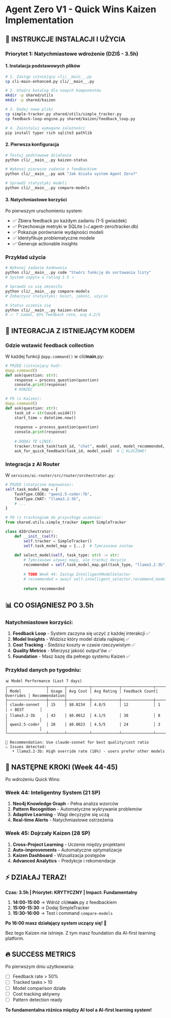 # Agent Zero V1 - Quick Wins Kaizen Implementation

## 🎯 INSTRUKCJE INSTALACJI I UŻYCIA

### Priorytet 1: Natychmiastowe wdrożenie (DZIŚ - 3.5h)

#### 1. Instalacja podstawowych plików

```bash
# 1. Zastąp istniejący cli/__main__.py
cp cli-main-enhanced.py cli/__main__.py

# 2. Utwórz katalog dla nowych komponentów
mkdir -p shared/utils
mkdir -p shared/kaizen

# 3. Dodaj nowe pliki
cp simple-tracker.py shared/utils/simple_tracker.py
cp feedback-loop-engine.py shared/kaizen/feedback_loop.py

# 4. Zainstaluj wymagane zależności
pip install typer rich sqlite3 pathlib
```

#### 2. Pierwsza konfiguracja

```bash
# Testuj podstawowe działanie
python cli/__main__.py kaizen-status

# Wykonaj pierwsze zadanie z feedbackiem
python cli/__main__.py ask "Jak działa system Agent Zero?"

# Sprawdź statystyki modeli
python cli/__main__.py compare-models
```

#### 3. Natychmiastowe korzyści

Po pierwszym uruchomieniu system:
- ✅ Zbiera feedback po każdym zadaniu (1-5 gwiazdek)
- ✅ Przechowuje metryki w SQLite (~/.agent-zero/tracker.db)
- ✅ Pokazuje porównanie wydajności modeli
- ✅ Identyfikuje problematyczne modele
- ✅ Generuje actionable insights

### Przykład użycia

```bash
# Wykonaj zadanie kodowania
python cli/__main__.py code "Stwórz funkcję do sortowania listy"
# System zapyta o rating 1-5 ⭐

# Sprawdź co się zmieniło
python cli/__main__.py compare-models
# Zobaczysz statystyki: koszt, jakość, użycie

# Status uczenia się
python cli/__main__.py kaizen-status
# 📈 7 zadań, 85% feedback rate, avg 4.2/5
```

## 🔧 INTEGRACJA Z ISTNIEJĄCYM KODEM

### Gdzie wstawić feedback collection

W każdej funkcji `@app.command()` w cli/__main__.py:

```python
# PRZED (istniejący kod):
@app.command()
def ask(question: str):
    response = process_question(question)
    console.print(response)
    # KONIEC

# PO (z Kaizen):
@app.command() 
def ask(question: str):
    task_id = str(uuid.uuid4())
    start_time = datetime.now()
    
    response = process_question(question)
    console.print(response)
    
    # DODAJ TE LINIE:
    tracker.track_task(task_id, "chat", model_used, model_recommended, cost, latency)
    ask_for_quick_feedback(task_id, model_used)  # 🔑 KLUCZOWE!
```

### Integracja z AI Router

W `services/ai-router/src/router/orchestrator.py`:

```python
# PRZED (statyczne mapowanie):
self.task_model_map = {
    TaskType.CODE: "qwen2.5-coder:7b",
    TaskType.CHAT: "llama3.2-3b",
    # ...
}

# PO (z trackingiem do przyszłego uczenia):
from shared.utils.simple_tracker import SimpleTracker

class AIOrchestrator:
    def __init__(self):
        self.tracker = SimpleTracker()
        self.task_model_map = {...}  # Tymczasowo zostaw
    
    def select_model(self, task_type: str) -> str:
        # Tymczasowo używaj mapy, ale trackuj decyzje
        recommended = self.task_model_map.get(task_type, "llama3.2-3b")
        
        # TODO Week 44: Zastąp IntelligentModelSelector
        # recommended = await self.intelligent_selector.recommend_model(task_type)
        
        return recommended
```

## 📊 CO OSIĄGNIESZ PO 3.5h

### Natychmiastowe korzyści:
1. **Feedback Loop** - System zaczyna się uczyć z każdej interakcji ✅
2. **Model Insights** - Widzisz który model działa najlepiej ✅  
3. **Cost Tracking** - Śledzisz koszty w czasie rzeczywistym ✅
4. **Quality Metrics** - Mierzysz jakość output'ów ✅
5. **Foundation** - Masz bazę dla pełnego systemu Kaizen ✅

### Przykład danych po tygodniu:

```
📊 Model Performance (Last 7 days)
┌─────────────────┬───────┬──────────┬────────────┬──────────────┬───────────┬──────────────┐
│ Model           │ Usage │ Avg Cost │ Avg Rating │ Feedback Count│ Overrides │ Recommendation│
├─────────────────┼───────┼──────────┼────────────┼──────────────┼───────────┼──────────────┤
│ claude-sonnet   │ 15    │ $0.0234  │ 4.8/5      │ 12           │ 1         │ ⭐ BEST       │
│ llama3.2-3b     │ 43    │ $0.0012  │ 4.1/5      │ 38           │ 8         │              │
│ qwen2.5-coder   │ 28    │ $0.0023  │ 4.5/5      │ 24           │ 3         │              │
└─────────────────┴───────┴──────────┴────────────┴──────────────┴───────────┴──────────────┘

🎯 Recommendation: Use claude-sonnet for best quality/cost ratio
⚠️ Issues detected:
   • llama3.2-3b: High override rate (18%) - users prefer other models
```

## 🚀 NASTĘPNE KROKI (Week 44-45)

Po wdrożeniu Quick Wins:

### Week 44: Inteligentny System (21 SP)
1. **Neo4j Knowledge Graph** - Pełna analiza wzorców
2. **Pattern Recognition** - Automatyczne wykrywanie problemów  
3. **Adaptive Learning** - Wagi decyzyjne się uczą
4. **Real-time Alerts** - Natychmiastowe ostrzeżenia

### Week 45: Dojrzały Kaizen (28 SP)
1. **Cross-Project Learning** - Uczenie między projektami
2. **Auto-improvements** - Automatyczne optymalizacje
3. **Kaizen Dashboard** - Wizualizacja postępów
4. **Advanced Analytics** - Predykcje i rekomendacje

## ⚡ DZIAŁAJ TERAZ!

**Czas: 3.5h | Priorytet: KRYTYCZNY | Impact: Fundamentalny**

1. **14:00-15:00** → Wdróż cli/__main__.py z feedbackiem
2. **15:00-15:30** → Dodaj SimpleTracker 
3. **15:30-16:00** → Test i command `compare-models`

**Po 16:00 masz działający system uczący się! 🎉**

Bez tego Kaizen nie istnieje. Z tym masz foundation dla AI-first learning platform.

## 🔥 SUCCESS METRICS

Po pierwszym dniu użytkowania:
- [ ] Feedback rate > 50%
- [ ] Tracked tasks > 10  
- [ ] Model comparison działa
- [ ] Cost tracking aktywny
- [ ] Pattern detection ready

**To fundamentalna różnica między AI tool a AI-first learning system!**